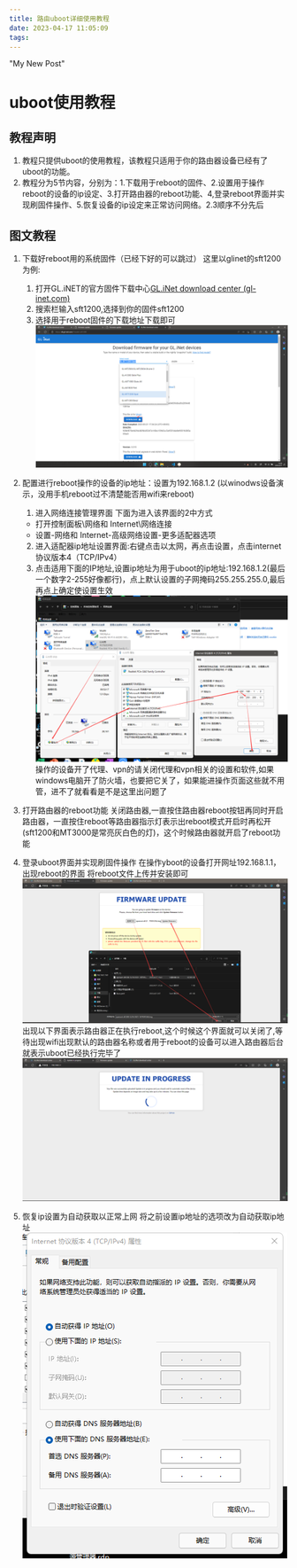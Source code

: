 ```yaml
---
title: 路由uboot详细使用教程
date: 2023-04-17 11:05:09
tags:
---
```

"My New Post"

# uboot使用教程

## 教程声明

1. 教程只提供uboot的使用教程，该教程只适用于你的路由器设备已经有了uboot的功能。
2. 教程分为5节内容，分别为：1.下载用于reboot的固件、2.设置用于操作reboot的设备的ip设定、3.打开路由器的reboot功能、4,登录reboot界面并实现刷固件操作、5.恢复设备的ip设定来正常访问网络。2.3顺序不分先后

## 图文教程

1. 下载好reboot用的系统固件（已经下好的可以跳过）
   这里以glinet的sft1200为例:

   1. 打开GL.iNET的官方固件下载中心[GL.iNet download center (gl-inet.com)](https://dl.gl-inet.com/)
   2. 搜索栏输入sft1200,选择到你的固件sft1200
   3. 选择用于reboot固件的下载地址下载即可
      ![下载固件](../src/%E8%B7%AF%E7%94%B1uboot%E8%AF%A6%E7%BB%86%E4%BD%BF%E7%94%A8%E6%95%99%E7%A8%8B/%E4%B8%8B%E8%BD%BDsft1200%E5%AE%98%E6%96%B9reboot%E5%9B%BA%E4%BB%B6.png)
2. 配置进行reboot操作的设备的ip地址：设置为192.168.1.2 (以winodws设备演示，没用手机reboot过不清楚能否用wifi来reboot)

   1. 进入网络连接管理界面
      下面为进入该界面的2中方式

   - 打开控制面板\网络和 Internet\网络连接
   - 设置-网络和 Internet-高级网络设置-更多适配器选项

   2. 进入适配器ip地址设置界面:右键点击以太网，再点击设置，点击internet协议版本4（TCP/IPv4）
   3. 点击适用下面的IP地址,设置ip地址为用于uboot的ip地址:192.168.1.2(最后一个数字2-255好像都行)，点上默认设置的子网掩码255.255.255.0,最后再点上确定使设置生效
      ![img](../src/%E8%B7%AF%E7%94%B1uboot%E8%AF%A6%E7%BB%86%E4%BD%BF%E7%94%A8%E6%95%99%E7%A8%8B/%E8%AE%BE%E7%BD%AEip%E5%9C%B0%E5%9D%80.png)
      操作的设备开了代理、vpn的请关闭代理和vpn相关的设置和软件,如果windows电脑开了防火墙，也要把它关了，如果能进操作页面这些就不用管，进不了就看看是不是这里出问题了
3. 打开路由器的reboot功能
   关闭路由器,一直按住路由器reboot按钮再同时开启路由器，一直按住reboot等路由器指示灯表示出reboot模式开启时再松开(sft1200和MT3000是常亮灰白色的灯)，这个时候路由器就开启了reboot功能
4. 登录uboot界面并实现刷固件操作
   在操作yboot的设备打开网址192.168.1.1，出现reboot的界面
   将reboot文件上传并安装即可
   ![img](../src/%E8%B7%AF%E7%94%B1uboot%E8%AF%A6%E7%BB%86%E4%BD%BF%E7%94%A8%E6%95%99%E7%A8%8B/%E4%B8%8A%E4%BC%A0reboot%E5%9B%BA%E4%BB%B6.png)
   出现以下界面表示路由器正在执行reboot,这个时候这个界面就可以关闭了,等待出现wifi出现默认的路由器名称或者用于reboot的设备可以进入路由器后台就表示uboot已经执行完毕了
   ![img](../src/%E8%B7%AF%E7%94%B1uboot%E8%AF%A6%E7%BB%86%E4%BD%BF%E7%94%A8%E6%95%99%E7%A8%8B/%E5%9B%BA%E4%BB%B6%E4%B8%8A%E4%BC%A0%E5%AE%8C%E6%AF%95.png)
5. 恢复ip设置为自动获取以正常上网
   将之前设置ip地址的选项改为自动获取ip地址
   ![img](../src/%E8%B7%AF%E7%94%B1uboot%E8%AF%A6%E7%BB%86%E4%BD%BF%E7%94%A8%E6%95%99%E7%A8%8B/%E6%81%A2%E5%A4%8Dip%E4%B8%BA%E8%87%AA%E5%8A%A8%E8%8E%B7%E5%8F%96.png)
